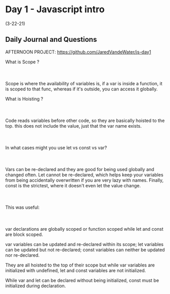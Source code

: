 
# Day 1 - Javascript intro

 (3-22-21)

## Daily Journal and Questions

AFTERNOON PROJECT: https://github.com/JaredVandeWater/js-day1

What is Scope ?
<br>
<br>
<br>
<br>
Scope is where the availability of variables is, if a var is inside a function, it is scoped to that func, whereas if it's outside, you can access it globally.

What is Hoisting ?
<br>
<br>
<br>
<br>
Code reads variables before other code, so they are basically hoisted to the top. this does not include the value, just that the var name exists.
<br>
<br>
<br>
<br>
In what cases might you use let vs const vs var?
<br>
<br>
<br>
<br>
Vars can be re-declared and they are good for being used globally and changed often. Let cannot be re-declared, which helps keep your variables from being accidentally overwritten if you are very lazy with names. Finally, const is the strictest, where it doesn't even let the value change.
<br>
<br>
<br>
<br>
This was useful:
<br>
<br>
<br>
<br>
var declarations are globally scoped or function scoped while let and const are block scoped.

var variables can be updated and re-declared within its scope; let variables can be updated but not re-declared; const variables can neither be updated nor re-declared.

They are all hoisted to the top of their scope but while var variables are initialized with undefined, let and const variables are not initialized.

While var and let can be declared without being initialized, const must be initialized during declaration.